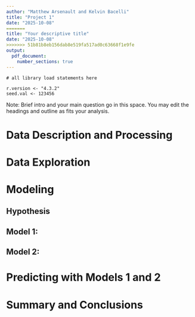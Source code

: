 ```yaml
---
author: "Matthew Arsenault and Kelvin Bacelli"
title: "Project 1"
date: "2025-10-08"
=======
title: "Your descriptive title"
date: "2025-10-08"
>>>>>>> 51b81b8eb156dab8e519fa517ad0c63668f1e9fe
output:
  pdf_document:
    number_sections: true
---
```

```{r echo=FALSE, include=FALSE, message=FALSE}
# all library load statements here

r.version <- "4.3.2"
seed.val <- 123456
```

Note: Brief intro and your main question go in this space. You may edit the headings and outline as fits your analysis. 

# Data Description and Processing


# Data Exploration


# Modeling 


## Hypothesis


## Model 1:


## Model 2: 


# Predicting with Models 1 and 2


# Summary and Conclusions